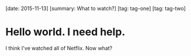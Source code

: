 [date: 2015-11-13]
[summary: What to watch?]
[tag: tag-one]
[tag: tag-two]

# Hello world. I need help.

I think I've watched all of Netflix. Now what?

